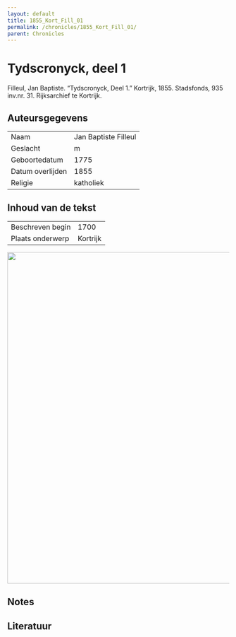 ```yaml
---
layout: default
title: 1855_Kort_Fill_01
permalink: /chronicles/1855_Kort_Fill_01/
parent: Chronicles
--- 
```



# Tydscronyck, deel 1 

Filleul, Jan Baptiste. “Tydscronyck, Deel 1.” Kortrijk, 1855. Stadsfonds, 935 inv.nr. 31. Rijksarchief te Kortrijk. 

## Auteursgegevens 

| | | 
| --------------- | --------------- | 
| Naam | Jan Baptiste Filleul | 
| Geslacht | m | 
 | Geboortedatum | 1775 | 
| Datum overlijden | 1855 | 
| Religie | katholiek | 

## Inhoud van de tekst 

| | | 
| --------------- | --------------- | 
| Beschreven begin | 1700 | 
| Plaats onderwerp | Kortrijk | 

[<img src="..\..\barplots_chronicles\1855_Kort_Fill_01.jpg" width="750"/>](..\..\barplots_chronicles\1855_Kort_Fill_01.jpg) 

## Notes 

## Literatuur 

